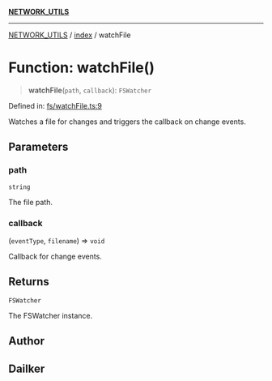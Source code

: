 [**NETWORK_UTILS**](../../README.md)

***

[NETWORK_UTILS](../../README.md) / [index](../README.md) / watchFile

# Function: watchFile()

> **watchFile**(`path`, `callback`): `FSWatcher`

Defined in: [fs/watchFile.ts:9](https://github.com/dailker/everyutil-js/blob/7799f3f003cb23f425be3f1c83c38483e2648188/src/fs/watchFile.ts#L9)

Watches a file for changes and triggers the callback on change events.

## Parameters

### path

`string`

The file path.

### callback

(`eventType`, `filename`) => `void`

Callback for change events.

## Returns

`FSWatcher`

The FSWatcher instance.

## Author

## Dailker
